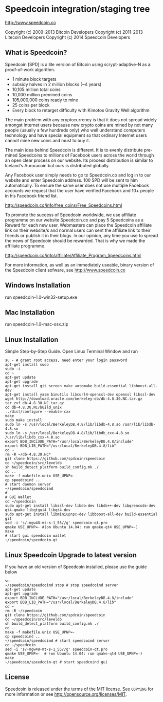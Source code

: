 Speedcoin integration/staging tree
================================

http://www.speedcoin.co

Copyright (c) 2009-2013 Bitcoin Developers 
Copyright (c) 2011-2013 Litecoin Developers 
Copyright (c) 2014 Speedcoin Developers 

What is Speedcoin?
----------------

Speedcoin [SPD] is a lite version of Bitcoin using scrypt-adaptive-N as a proof-of-work algorithm.
 - 1 minute block targets
 - subsidy halves in 2 million blocks (~4 years)
 - 10,105 million total coins
 - 10,000 million premined coins
 - 105,000,000 coins ready to mine
 - 25 coins per block
 - Every block to retarget difficulty with Kimotos Gravity Well algorithm

The main problem with any cryptocurrency is that it does not spread widely amongst Internet users 
because new crypto coins are mined by not many people (usually a few hundreds only) who well 
understand computers technology and have special equipment so that ordinary Internet users 
cannot mine new coins and must to buy it.

The main idea behind Speedcoin is different. It is to evenly distribute pre-mined Speedcoins 
to millions of Facebook users across the world through an open clear process on our website. 
Its  process distribution is similar to Iceland's Auroracoin but ours is distributed globally.  

Any Facebook user simply needs to go to Speedcoin.co and log in to our website and enter 
Speedcoin address. 100 SPD will be sent to him automatically. To ensure the same user does 
not use multiple Facebook accounts we request that the user have verified Facebook and 
10+ people in his Facebook friend list.

http://speedcoin.co/info/free_coins/Free_Speedcoins.html 


To promote the success of Speedcoin worldwide, we use affiliate programme on our website 
Speedcoin.co and pay 5 Speedcoins  as a Reward for each new user. Webmasters can place the 
Speedcoin affiliate link on their website/s and normal users can sent the affiliate link to 
their friends or publish it in their blogs. In our opinion, any time you use to spread the 
news of Speedcoin should be rewarded. That is why we made the affiliate programme. 

http://speedcoin.co/info/affiliate/Affiliate_Program_Speedcoins.html 


For more information, as well as an immediately useable, binary version of
the Speedcoin client sofware, see http://www.speedcoin.co




Windows Installation
------------------

run speedcoin-1.0-win32-setup.exe 




Mac Installation
------------------

run speedcoin-1.0-mac-osx.zip




Linux Installation
------------------

Simple Step-by-Step Guide. Open Linux Terminal Window and run

	su - # grant root access, need enter your login password
	apt-get install sudo
	sudo -i
	cd ~ 
	apt-get update
	apt-get upgrade
	apt-get install git screen make automake build-essential libboost-all-dev
	apt-get install yasm binutils libcurl4-openssl-dev openssl libssl-dev 
	wget http://download.oracle.com/berkeley-db/db-4.8.30.NC.tar.gz
	tar zxf db-4.8.30.NC.tar.gz
	cd db-4.8.30.NC/build_unix
	../dist/configure --enable-cxx
	make
	sudo make install
	sudo ln -s /usr/local/BerkeleyDB.4.8/lib/libdb-4.8.so /usr/lib/libdb-4.8.so
	sudo ln -s /usr/local/BerkeleyDB.4.8/lib/libdb_cxx-4.8.so /usr/lib/libdb_cxx-4.8.so
	export BDB_INCLUDE_PATH="/usr/local/BerkeleyDB.4.8/include"
	export BDB_LIB_PATH="/usr/local/BerkeleyDB.4.8/lib"
	cd ~ 
	rm -R ~/db-4.8.30.NC*
	git clone https://github.com/spdcoin/speedcoin 
	cd ~/speedcoin/src/leveldb 
	sh build_detect_platform build_config.mk ./ 
	cd .. 
	make -f makefile.unix USE_UPNP=- 
	cp speedcoind .. 
	# start daemon server
	~/speedcoin/speedcoind 
	#
	# GUI Wallet	
	cd ~/speedcoin
	sudo apt-get install libssl-dev libdb-dev libdb++-dev libqrencode-dev qt4-qmake libqtgui4 libqt4-dev
	sudo apt-get install libminiupnpc-dev libboost-all-dev build-essential git 
	sed -i 's/-mgw48-mt-s-1_55//g' speedcoin-qt.pro
	qmake USE_UPNP=- #(on Ubuntu 14.04: run qmake-qt4 USE_UPNP=-)
	make
	# start gui speedcoin wallet
	~/speedcoin/speedcoin-qt 

	


	
Linux Speedcoin Upgrade to latest version
--------------------------------------
If you have an old version of Speedcoin installed, please use the guide below

	su -
	~/speedcoin/speedcoind stop # stop speedcoind server
	apt-get update
	apt-get upgrade
	export BDB_INCLUDE_PATH="/usr/local/BerkeleyDB.4.8/include"
	export BDB_LIB_PATH="/usr/local/BerkeleyDB.4.8/lib"
	cd ~ 
	rm -R ~/speedcoin
	git clone https://github.com/spdcoin/speedcoin 
	cd ~/speedcoin/src/leveldb 
	sh build_detect_platform build_config.mk ./ 
	cd .. 
	make -f makefile.unix USE_UPNP=- 
	cp speedcoind .. 
	~/speedcoin/speedcoind # start speedcoind server
	cd ~/speedcoin
	sed -i 's/-mgw48-mt-s-1_55//g' speedcoin-qt.pro
	qmake USE_UPNP=-  # (on Ubuntu 14.04: run qmake-qt4 USE_UPNP=-)
	make
	~/speedcoin/speedcoin-qt # start speedcoind gui

	
License
-------

Speedcoin is released under the terms of the MIT license. See `COPYING` for more
information or see http://opensource.org/licenses/MIT.

